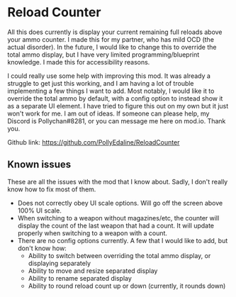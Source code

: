 Reload Counter
====
All this does currently is display your current remaining full reloads above your ammo counter. I made this for my partner, who has mild OCD (the actual disorder). In the future, I would like to change this to override the total ammo display, but I have very limited programming/blueprint knowledge. I made this for accessibility reasons.

I could really use some help with improving this mod. It was already a struggle to get just this working, and I am having a lot of trouble implementing a few things I want to add. Most notably, I would like it to override the total ammo by default, with a config option to instead show it as a separate UI element. I have tried to figure this out on my own but it just won't work for me. I am out of ideas. If someone can please help, my Discord is Pollychan#8281, or you can message me here on mod.io. Thank you.

Github link: https://github.com/PollyEdaline/ReloadCounter

## Known issues

These are all the issues with the mod that I know about. Sadly, I don't really know how to fix most of them.

- Does not correctly obey UI scale options. Will go off the screen above 100% UI scale.
- When switching to a weapon without magazines/etc, the counter will display the count of the last weapon that had a count. It will update properly when switching to a weapon with a count.
- There are no config options currently. A few that I would like to add, but don't know how:
  - Ability to switch between overriding the total ammo display, or displaying separately
  - Ability to move and resize separated display
  - Ability to rename separated display
  - Ability to round reload count up or down (currently, it rounds down)